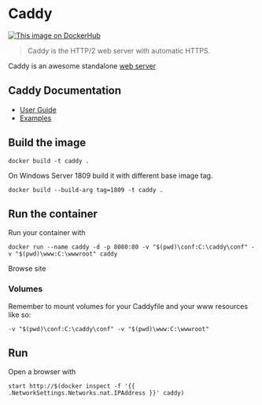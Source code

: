 # Caddy

[![This image on DockerHub](https://img.shields.io/docker/pulls/stefanscherer/caddy-windows.svg)](https://hub.docker.com/r/stefanscherer/caddy-windows/)

> Caddy is the HTTP/2 web server with automatic HTTPS.

Caddy is an awesome standalone [web server](https://caddyserver.com)

## Caddy Documentation

* [User Guide](https://caddyserver.com/docs)
* [Examples](https://github.com/caddyserver/examples)

## Build the image

```
docker build -t caddy .
```

On Windows Server 1809 build it with different base image tag.

```
docker build --build-arg tag=1809 -t caddy .
```

## Run the container

Run your container with

```
docker run --name caddy -d -p 8080:80 -v "$(pwd)\conf:C:\caddy\conf" -v "$(pwd)\www:C:\wwwroot" caddy
```

Browse site

### Volumes

Remember to mount volumes for your Caddyfile and your www resources like so:

```
-v "$(pwd)\conf:C:\caddy\conf" -v "$(pwd)\www:C:\wwwroot"
```

## Run

Open a browser with

```
start http://$(docker inspect -f '{{ .NetworkSettings.Networks.nat.IPAddress }}' caddy)
```
